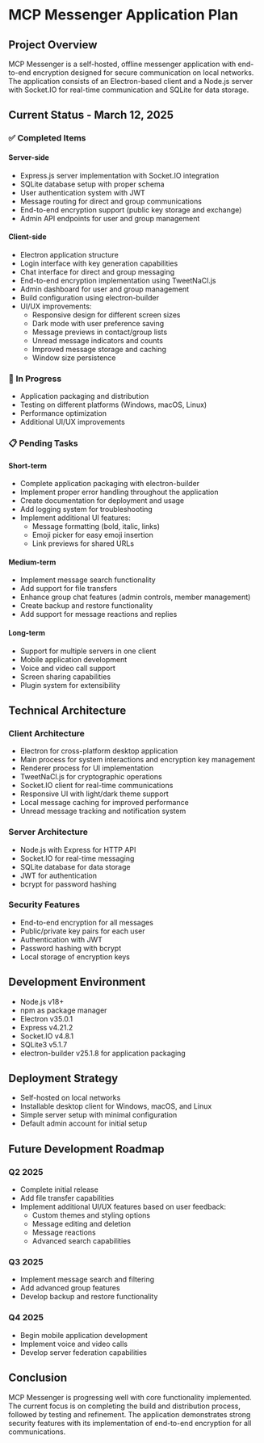 # MCP Messenger Application Plan

## Project Overview
MCP Messenger is a self-hosted, offline messenger application with end-to-end encryption designed for secure communication on local networks. The application consists of an Electron-based client and a Node.js server with Socket.IO for real-time communication and SQLite for data storage.

## Current Status - March 12, 2025

### ✅ Completed Items

#### Server-side
- Express.js server implementation with Socket.IO integration
- SQLite database setup with proper schema
- User authentication system with JWT
- Message routing for direct and group communications
- End-to-end encryption support (public key storage and exchange)
- Admin API endpoints for user and group management

#### Client-side
- Electron application structure
- Login interface with key generation capabilities
- Chat interface for direct and group messaging
- End-to-end encryption implementation using TweetNaCl.js
- Admin dashboard for user and group management
- Build configuration using electron-builder
- UI/UX improvements:
  - Responsive design for different screen sizes
  - Dark mode with user preference saving
  - Message previews in contact/group lists
  - Unread message indicators and counts
  - Improved message storage and caching
  - Window size persistence

### 🚧 In Progress
- Application packaging and distribution
- Testing on different platforms (Windows, macOS, Linux)
- Performance optimization
- Additional UI/UX improvements

### 📋 Pending Tasks

#### Short-term
- Complete application packaging with electron-builder
- Implement proper error handling throughout the application
- Create documentation for deployment and usage
- Add logging system for troubleshooting
- Implement additional UI features:
  - Message formatting (bold, italic, links)
  - Emoji picker for easy emoji insertion
  - Link previews for shared URLs

#### Medium-term
- Implement message search functionality
- Add support for file transfers
- Enhance group chat features (admin controls, member management)
- Create backup and restore functionality
- Add support for message reactions and replies

#### Long-term
- Support for multiple servers in one client
- Mobile application development
- Voice and video call support
- Screen sharing capabilities
- Plugin system for extensibility

## Technical Architecture

### Client Architecture
- Electron for cross-platform desktop application
- Main process for system interactions and encryption key management
- Renderer process for UI implementation
- TweetNaCl.js for cryptographic operations
- Socket.IO client for real-time communications
- Responsive UI with light/dark theme support
- Local message caching for improved performance
- Unread message tracking and notification system

### Server Architecture
- Node.js with Express for HTTP API
- Socket.IO for real-time messaging
- SQLite database for data storage
- JWT for authentication
- bcrypt for password hashing

### Security Features
- End-to-end encryption for all messages
- Public/private key pairs for each user
- Authentication with JWT
- Password hashing with bcrypt
- Local storage of encryption keys

## Development Environment
- Node.js v18+
- npm as package manager
- Electron v35.0.1
- Express v4.21.2
- Socket.IO v4.8.1
- SQLite3 v5.1.7
- electron-builder v25.1.8 for application packaging

## Deployment Strategy
- Self-hosted on local networks
- Installable desktop client for Windows, macOS, and Linux
- Simple server setup with minimal configuration
- Default admin account for initial setup

## Future Development Roadmap

### Q2 2025
- Complete initial release
- Add file transfer capabilities
- Implement additional UI/UX features based on user feedback:
  - Custom themes and styling options
  - Message editing and deletion
  - Message reactions
  - Advanced search capabilities

### Q3 2025
- Implement message search and filtering
- Add advanced group features
- Develop backup and restore functionality

### Q4 2025
- Begin mobile application development
- Implement voice and video calls
- Develop server federation capabilities

## Conclusion
MCP Messenger is progressing well with core functionality implemented. The current focus is on completing the build and distribution process, followed by testing and refinement. The application demonstrates strong security features with its implementation of end-to-end encryption for all communications.